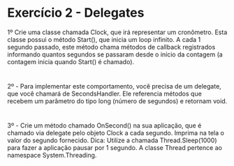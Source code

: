# Exercício 2 - Delegates

1º Crie uma classe chamada Clock, que irá representar um cronômetro. Esta classe possui o 
método Start(), que inicia um loop infinito. A cada 1 segundo passado, este método chama 
métodos de callback registrados informando quantos segundos se passaram desde o início da 
contagem (a contagem inicia quando Start() é chamado). 

#
2º - Para implementar este comportamento, você precisa de um delegate, que você chamará de 
SecondsHandler. Ele referencia métodos que recebem um parâmetro do tipo long (número 
de segundos) e retornam void. 
#
3º - Crie um método chamado OnSecond() na sua aplicação, que é chamado via delegate pelo 
objeto Clock a cada segundo. Imprima na tela o valor do segundo fornecido. 
Dica: Utilize a chamada Thread.Sleep(1000) para fazer a aplicação pausar por 1 segundo. A 
classe Thread pertence ao namespace System.Threading. 
